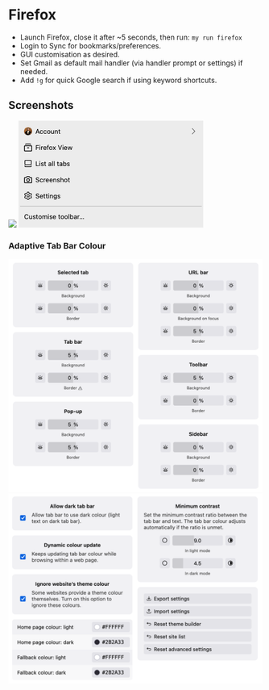 # Firefox

- Launch Firefox, close it after ~5 seconds, then run: `my run firefox`
- Login to Sync for bookmarks/preferences.
- GUI customisation as desired.
- Set Gmail as default mail handler (via handler prompt or settings) if needed.
- Add `!g` for quick Google search if using keyword shortcuts.

## Screenshots

![](../assets/firefox-001.png)
![](../assets/firefox-002.png)

### Adaptive Tab Bar Colour

![](../assets/firefox-adaptive-colours-001.png)
![](../assets/firefox-adaptive-colours-002.png)
